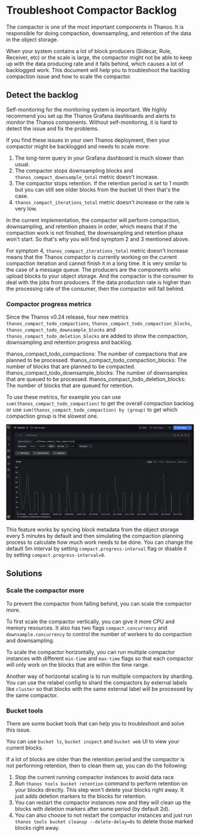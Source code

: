 # Troubleshoot Compactor Backlog

The compactor is one of the most important components in Thanos. It is responsible for doing compaction, downsampling, and retention of the data in the object storage.

When your system contains a lot of block producers (Sidecar, Rule, Receiver, etc) or the scale is large, the compactor might not be able to keep up with the data producing rate and it falls behind, which causes a lot of backlogged work. This document will help you to troubleshoot the backlog compaction issue and how to scale the compactor.

## Detect the backlog

Self-monitoring for the monitoring system is important. We highly recommend you set up the Thanos Grafana dashboards and alerts to monitor the Thanos components. Without self-monitoring, it is hard to detect the issue and fix the problems.

If you find these issues in your own Thanos deployment, then your compactor might be backlogged and needs to scale more:
1. The long-term query in your Grafana dashboard is much slower than usual.
2. The compactor stops downsampling blocks and `thanos_compact_downsample_total` metric doesn't increase.
3. The compactor stops retention. If the retention period is set to 1 month but you can still see older blocks from the bucket UI then that's the case.
4. `thanos_compact_iterations_total` metric doesn't increase or the rate is very low.

In the current implementation, the compactor will perform compaction, downsampling, and retention phases in order, which means that if the compaction work is not finished, the downsampling and retention phase won't start. So that's why you will find symptom 2 and 3 mentioned above.

For symptom 4, `thanos_compact_iterations_total` metric doesn't increase means that the Thanos compactor is currently working on the current compaction iteration and cannot finish it in a long time. It is very similar to the case of a message queue. The producers are the components who upload blocks to your object storage. And the compactor is the consumer to deal with the jobs from producers. If the data production rate is higher than the processing rate of the consumer, then the compactor will fall behind.

### Compactor progress metrics

Since the Thanos v0.24 release, four new metrics `thanos_compact_todo_compactions`, `thanos_compact_todo_compaction_blocks`, `thanos_compact_todo_downsample_blocks` and `thanos_compact_todo_deletion_blocks` are added to show the compaction, downsampling and retention progress and backlog.

thanos_compact_todo_compactions: The number of compactions that are planned to be processed.
thanos_compact_todo_compaction_blocks: The number of blocks that are planned to be compacted.
thanos_compact_todo_downsample_blocks: The number of downsamples that are queued to be processed.
thanos_compact_todo_deletion_blocks: The number of blocks that are queued for retention.

To use these metrics, for example you can use `sum(thanos_compact_todo_compaction)` to get the overall compaction backlog or use `sum(thanos_compact_todo_compaction) by (group)` to get which compaction group is the slowest one.

![compaction-progress](../img/compaction_progress_metrics.png)

This feature works by syncing block metadata from the object storage every 5 minutes by default and then simulating the compaction planning process to calculate how much work needs to be done. You can change the default 5m interval by setting `compact.progress-interval` flag or disable it by setting `compact.progress-interval=0`.

## Solutions

### Scale the compactor more

To prevent the compactor from falling behind, you can scale the compactor more.

To first scale the compactor vertically, you can give it more CPU and memory resources. It also has two flags `compact.concurrency` and `downsample.concurrency` to control the number of workers to do compaction and downsampling.

To scale the compactor horizontally, you can run multiple compactor instances with different `min-time` and `max-time` flags so that each compactor will only work on the blocks that are within the time range.

Another way of horizontal scaling is to run multiple compactors by sharding. You can use the relabel config to shard the compactors by external labels like `cluster` so that blocks with the same external label will be processed by the same compactor.

### Bucket tools

There are some bucket tools that can help you to troubleshoot and solve this issue.

You can use `bucket ls`, `bucket inspect` and `bucket web` UI to view your current blocks.

If a lot of blocks are older than the retention period and the compactor is not performing retention, then to clean them up, you can do the following:
1. Stop the current running compactor instances to avoid data race
2. Run `thanos tools bucket retention` command to perform retention on your blocks directly. This step won't delete your blocks right away. It just adds deletion markers to the blocks for retention.
3. You can restart the compactor instances now and they will clean up the blocks with deletion markers after some period (by default 2d).
4. You can also choose to not restart the compactor instances and just run `thanos tools bucket cleanup --delete-delay=0s` to delete those marked blocks right away.
